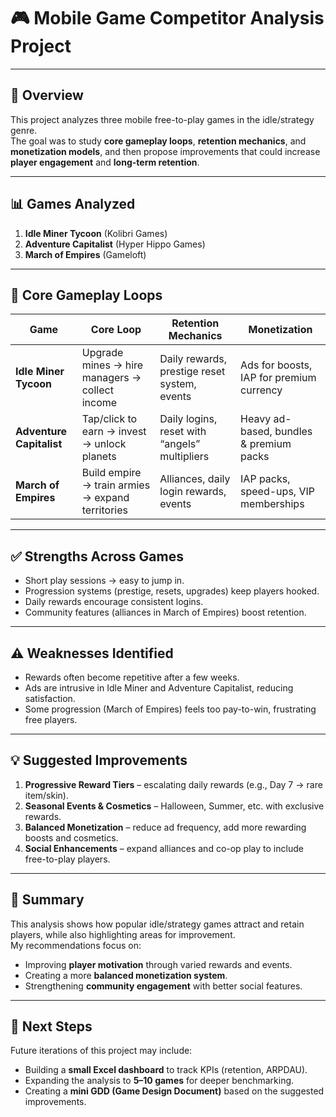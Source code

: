 # 🎮 Mobile Game Competitor Analysis Project 

---

## 📌 Overview
This project analyzes three mobile free-to-play games in the idle/strategy genre.  
The goal was to study **core gameplay loops**, **retention mechanics**, and **monetization models**, and then propose improvements that could increase **player engagement** and **long-term retention**.  

---

## 📊 Games Analyzed
1. **Idle Miner Tycoon** (Kolibri Games)  
2. **Adventure Capitalist** (Hyper Hippo Games)  
3. **March of Empires** (Gameloft)  

---

## 🔄 Core Gameplay Loops

| Game                  | Core Loop                                      | Retention Mechanics                          | Monetization                                  |
|-----------------------|-----------------------------------------------|---------------------------------------------|-----------------------------------------------|
| **Idle Miner Tycoon** | Upgrade mines → hire managers → collect income | Daily rewards, prestige reset system, events | Ads for boosts, IAP for premium currency       |
| **Adventure Capitalist** | Tap/click to earn → invest → unlock planets  | Daily logins, reset with “angels” multipliers | Heavy ad-based, bundles & premium packs       |
| **March of Empires**  | Build empire → train armies → expand territories | Alliances, daily login rewards, events      | IAP packs, speed-ups, VIP memberships         |

---

## ✅ Strengths Across Games
- Short play sessions → easy to jump in.  
- Progression systems (prestige, resets, upgrades) keep players hooked.  
- Daily rewards encourage consistent logins.  
- Community features (alliances in March of Empires) boost retention.  

---

## ⚠️ Weaknesses Identified
- Rewards often become repetitive after a few weeks.  
- Ads are intrusive in Idle Miner and Adventure Capitalist, reducing satisfaction.  
- Some progression (March of Empires) feels too pay-to-win, frustrating free players.  

---

## 💡 Suggested Improvements
1. **Progressive Reward Tiers** – escalating daily rewards (e.g., Day 7 → rare item/skin).  
2. **Seasonal Events & Cosmetics** – Halloween, Summer, etc. with exclusive rewards.  
3. **Balanced Monetization** – reduce ad frequency, add more rewarding boosts and cosmetics.  
4. **Social Enhancements** – expand alliances and co-op play to include free-to-play players.  

---

## 📑 Summary
This analysis shows how popular idle/strategy games attract and retain players, while also highlighting areas for improvement.  
My recommendations focus on:  
- Improving **player motivation** through varied rewards and events.  
- Creating a more **balanced monetization system**.  
- Strengthening **community engagement** with better social features.  

---

## 🚀 Next Steps
Future iterations of this project may include:  
- Building a **small Excel dashboard** to track KPIs (retention, ARPDAU).  
- Expanding the analysis to **5–10 games** for deeper benchmarking.  
- Creating a **mini GDD (Game Design Document)** based on the suggested improvements.  
